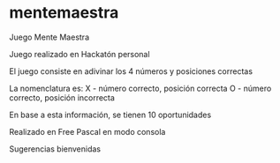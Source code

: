 # mentemaestra
Juego Mente Maestra

Juego realizado en Hackatón personal

El juego consiste en adivinar los 4 números y posiciones correctas

La nomenclatura es:
 X - número correcto, posición correcta
 O - número correcto, posición incorrecta
 
En base a esta información, se tienen 10 oportunidades

Realizado en Free Pascal en modo consola

Sugerencias bienvenidas
